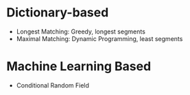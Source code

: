 # Dictionary-based
- Longest Matching: Greedy, longest segments
- Maximal Matching: Dynamic Programming, least segments
# Machine Learning Based
- Conditional Random Field